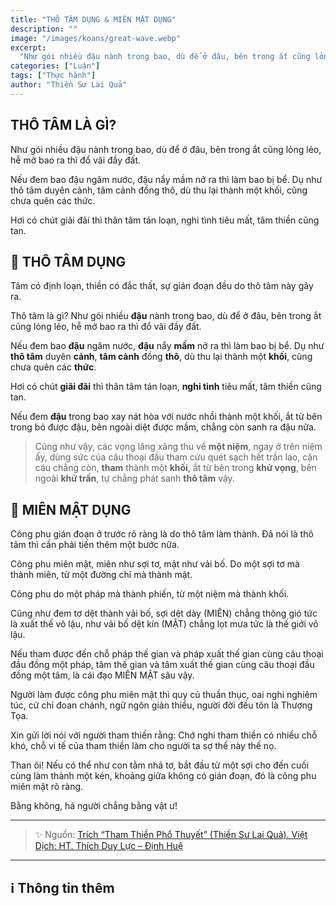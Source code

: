 ```yaml
---
title: "THÔ TÂM DỤNG & MIÊN MẬT DỤNG"
description: ""
image: "/images/koans/great-wave.webp"
excerpt:
  "Như gói nhiều đậu nành trong bao, dù để ở đâu, bên trong ắt cũng lỏng lẻo, hễ mở bao ra thì đổ vãi đầy đất...."
categories: ["Luận"]
tags: ["Thực hành"]
author: "Thiền Sư Lai Quả"
---
```


## THÔ TÂM LÀ GÌ?

Như gói nhiều đậu nành trong bao, dù để ở đâu, bên trong ắt cũng lỏng lẻo, hễ mở bao ra thì đổ vãi đầy đất.

Nếu đem bao đậu ngâm nước, đậu nẩy mầm nở ra thì làm bao bị bể. Dụ như thô tâm duyên cảnh, tâm cảnh đồng thô, dù thu lại thành một khối, cũng chưa quên các thức.

Hơi có chút giãi đãi thì thân tâm tán loạn, nghi tình tiêu mất, tâm thiền cũng tan.

## 🧭 THÔ TÂM DỤNG

Tâm có định loạn, thiền có đắc thất, sự gián đoạn đều do thô tâm này gây ra.

Thô tâm là gì? Như gói nhiều **đậu** nành trong bao, dù để ở đâu, bên trong ắt cũng lỏng lẻo, hễ mở bao ra thì đổ vãi đầy đất.

Nếu đem bao **đậu** ngâm nước, **đậu** nẩy **mầm** nở ra thì làm bao bị bể. Dụ như **thô tâm** duyên **cảnh**, **tâm cảnh** đồng **thô**, dù thu lại thành một **khối**, cũng chưa quên các **thức**.

Hơi có chút **giãi đãi** thì thân tâm tán loạn, **nghi tình** tiêu mất, tâm thiền cũng tan.

Nếu đem **đậu** trong bao xay nát hòa với nước nhồi thành một khối, ắt từ bên trong bỏ được đậu, bên ngoài diệt được mầm, chẳng còn sanh ra đậu nữa.

> Cũng như vậy, các vọng lăng xăng thu về **một niệm**, ngay ở trên niệm ấy, dùng sức của câu thoại đầu tham cứu quét sạch hết trần lao, cặn cáu chẳng còn, **tham** thành một **khối**, ắt từ bên trong **khử vọng**, bên ngoài **khử trần**, tự chẳng phát sanh **thô tâm** vậy.


## 🧭 MIÊN MẬT DỤNG

Công phu gián đoạn ở trước rõ ràng là do thô tâm làm thành. Đã nói là thô tâm thì cần phải tiến thêm một bước nữa.

Công phu miên mật, miên như sợi tơ, mật như vải bố. Do một sợi tơ mà thành miên, từ một đường chỉ mà thành mật.

Công phu do một pháp mà thành phiến, từ một niệm mà thành khối.

Cũng như đem tơ dệt thành vải bố, sợi dệt dày (MIÊN) chẳng thông gió tức là xuất thế vô lậu, như vải bố dệt kín (MẬT) chẳng lọt mưa tức là thế giới vô lậu.

Nếu tham được đến chỗ pháp thế gian và pháp xuất thế gian cùng câu thoại đầu đồng một pháp, tâm thế gian và tâm xuất thế gian cùng câu thoại đầu đồng một tâm, là cái đạo MIÊN MẬT sâu vậy.

Người làm được công phu miên mật thì quy củ thuần thục, oai nghi nghiêm túc, cử chỉ đoan chánh, ngữ ngôn giản thiểu, người đời đều tôn là Thượng Tọa.

Xin gửi lời nói với người tham thiền rằng: Chớ nghi tham thiền có nhiều chỗ khó, chỗ vi tế của tham thiền làm cho người ta sợ thế này thế nọ.

Than ôi! Nếu có thể như con tằm nhả tơ, bắt đầu từ một sợi cho đến cuối cùng làm thành một kén, khoảng giữa không có gián đoạn, đó là công phu miên mật rõ ràng.

Bằng không, há người chẳng bằng vật ư!

<hr class="blog-rule" />

> ✨ Nguồn: <a href="/practices/tham-thien-pho-thuyet" target="_blank">Trích “Tham Thiền Phổ Thuyết” (Thiền Sư Lai Quả). Việt Dịch: HT. Thích Duy Lực – Định Huệ</a>

<hr class="blog-rule" />

## ℹ️ Thông tin thêm

[^1]: ⭐️ ...

